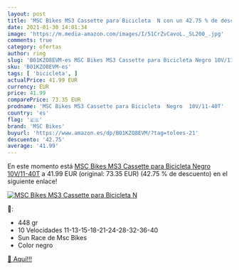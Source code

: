 ```yaml
---
layout: post
title: 'MSC Bikes MS3 Cassette para Bicicleta  N con un 42.75 % de descuento'
date: 2021-01-30 14:01:34
image: 'https://m.media-amazon.com/images/I/51CrZvCavoL._SL200_.jpg'
comments: true
category: ofertas
author: ring
slug: 'B01KZO8EVM-es MSC Bikes MS3 Cassette para Bicicleta Negro 10V/11-40T'
sku: 'B01KZO8EVM-es'
tags: [ 'bicicleta', ]
actualPrice: 41.99 EUR
currency: EUR
price: 41.99
comparePrice: 73.35 EUR
prodname: 'MSC Bikes MS3 Cassette para Bicicleta  Negro  10V/11-40T'
country: 'es'
flag: '🇪🇸'
brand: 'MSC Bikes'
buyurl: 'https://www.amazon.es/dp/B01KZO8EVM/?tag=tolees-21'
descuento: '42.75'
average: '41.99'
---
```


En este momento está [MSC Bikes MS3 Cassette para Bicicleta  Negro  10V/11-40T](https://www.amazon.es/dp/B01KZO8EVM/?tag=tolees-21) a 41.99 EUR (original: 73.35 EUR) (42.75 %  de descuento) en el siguiente enlace!

[![MSC Bikes MS3 Cassette para Bicicleta  N](https://m.media-amazon.com/images/I/51CrZvCavoL._SL200_.jpg)](https://www.amazon.es/dp/B01KZO8EVM/?tag=tolees-21)

🔎:

- 448 gr
- 10 Velocidades 11-13-15-18-21-24-28-32-36-40
- Sun Race de Msc Bikes
- Color negro

[🛒 Aquí!!!](https://www.amazon.es/dp/B01KZO8EVM/?tag=tolees-21)
